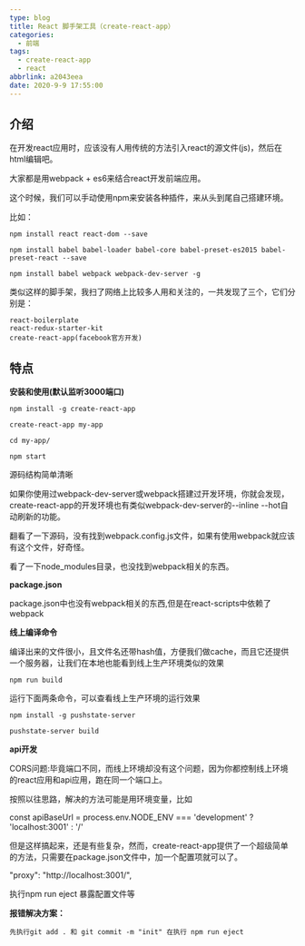 ```yaml
---
type: blog
title: React 脚手架工具（create-react-app）
categories:
  - 前端
tags:
  - create-react-app
  - react
abbrlink: a2043eea
date: 2020-9-9 17:55:00
---
```


## 介绍

在开发react应用时，应该没有人用传统的方法引入react的源文件(js)，然后在html编辑吧。

大家都是用webpack + es6来结合react开发前端应用。

这个时候，我们可以手动使用npm来安装各种插件，来从头到尾自己搭建环境。

比如：

```
npm install react react-dom --save

npm install babel babel-loader babel-core babel-preset-es2015 babel-preset-react --save

npm install babel webpack webpack-dev-server -g
```
<!-- more -->

类似这样的脚手架，我扫了网络上比较多人用和关注的，一共发现了三个，它们分别是：

```
react-boilerplate
react-redux-starter-kit
create-react-app(facebook官方开发)
```

## 特点

**安装和使用(默认监听3000端口)**

```
npm install -g create-react-app

create-react-app my-app

cd my-app/

npm start
```

源码结构简单清晰

如果你使用过webpack-dev-server或webpack搭建过开发环境，你就会发现，create-react-app的开发环境也有类似webpack-dev-server的--inline --hot自动刷新的功能。

翻看了一下源码，没有找到webpack.config.js文件，如果有使用webpack就应该有这个文件，好奇怪。

看了一下node_modules目录，也没找到webpack相关的东西。

**package.json**

package.json中也没有webpack相关的东西,但是在react-scripts中依赖了webpack



**线上编译命令**

编译出来的文件很小，且文件名还带hash值，方便我们做cache，而且它还提供一个服务器，让我们在本地也能看到线上生产环境类似的效果

```
npm run build
```

运行下面两条命令，可以查看线上生产环境的运行效果

```
npm install -g pushstate-server

pushstate-server build
```



**api开发**

CORS问题:毕竟端口不同，而线上环境却没有这个问题，因为你都控制线上环境的react应用和api应用，跑在同一个端口上。

按照以往思路，解决的方法可能是用环境变量，比如

const apiBaseUrl = process.env.NODE_ENV === 'development' ? 'localhost:3001' : '/'

但是这样搞起来，还是有些复杂，然而，create-react-app提供了一个超级简单的方法，只需要在package.json文件中，加一个配置项就可以了。

"proxy": "http://localhost:3001/",

执行npm run eject 暴露配置文件等



**报错解决方案：**

```
先执行git add . 和 git commit -m "init" 在执行 npm run eject
```

